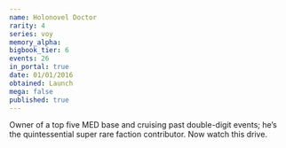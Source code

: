 ```yaml
---
name: Holonovel Doctor
rarity: 4
series: voy
memory_alpha:
bigbook_tier: 6
events: 26
in_portal: true
date: 01/01/2016
obtained: Launch
mega: false
published: true
---
```


Owner of a top five MED base and cruising past double-digit events; he’s the quintessential super rare faction contributor. Now watch this drive.

